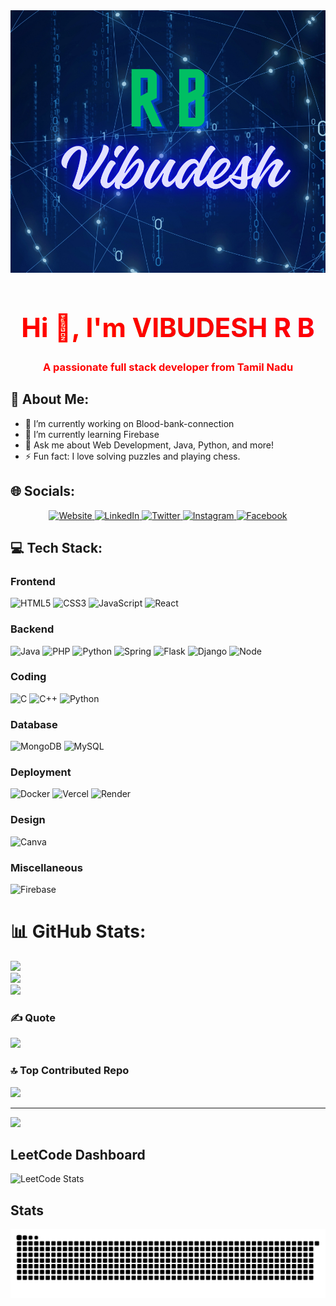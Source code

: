 <img src='.github/workflows/VIBUDESH R B.png' width="1942" height="420">
<h1 align="center" style="font-size: 3em; background: linear-gradient(45deg, #ff0000, #ff9900, #ffff00, #33cc33, #33ccff, #9933ff, #ff33cc); -webkit-background-clip: text; color: red; animation: gradient-animation 10s infinite;">Hi 👋, I'm VIBUDESH R B</h1>

<h3 align="center" style="color:red">A passionate full stack developer from Tamil Nadu</h3>

## 💫 About Me:
- 🔭 I’m currently working on Blood-bank-connection
- 🌱 I’m currently learning Firebase
- 💬 Ask me about Web Development, Java, Python, and more!
- ⚡ Fun fact: I love solving puzzles and playing chess.

## 🌐 Socials:
<p align="center">
  <a href="https://alsiam.com" target="_blank">
    <img src="https://img.shields.io/badge/Website-DC143C?style=for-the-badge&logo=medium&logoColor=white" alt="Website" />
  </a>
  <a href="https://www.linkedin.com/in/vibudesh-r-b-906868256/" target="_blank">
    <img src="https://img.shields.io/badge/LinkedIn-0077B5?style=for-the-badge&logo=linkedin&logoColor=white" alt="LinkedIn"/>
  </a>
  <a href="https://x.com/VIBUDESH07" target="_blank">
    <img src="https://img.shields.io/badge/Twitter-1DA1F2?style=for-the-badge&logo=twitter&logoColor=white" alt="Twitter"/>
  </a>
  <a href="https://instagram.com/_alsiam" target="_blank">
    <img src="https://img.shields.io/badge/Instagram-fe4164?style=for-the-badge&logo=instagram&logoColor=white" alt="Instagram"/>
  </a>
  <a href="https://facebook.com/alsiam.dev" target="_blank">
    <img src="https://img.shields.io/badge/Facebook-20BEFF?style=for-the-badge&logo=facebook&logoColor=white" alt="Facebook"/>
  </a>
</p>

## 💻 Tech Stack:
### Frontend

![HTML5](https://img.shields.io/badge/html5-%23E34F26.svg?style=for-the-badge&logo=html5&logoColor=white) 
![CSS3](https://img.shields.io/badge/css3-%231572B6.svg?style=for-the-badge&logo=css3&logoColor=white) 
![JavaScript](https://img.shields.io/badge/javascript-%23323330.svg?style=for-the-badge&logo=javascript&logoColor=%23F7DF1E) 
![React](https://img.shields.io/badge/react-%2320232a.svg?style=for-the-badge&logo=react&logoColor=%2361DAFB) 

### Backend

![Java](https://img.shields.io/badge/java-%23ED8B00.svg?style=for-the-badge&logo=openjdk&logoColor=white) 
![PHP](https://img.shields.io/badge/php-%23777BB4.svg?style=for-the-badge&logo=php&logoColor=white) 
![Python](https://img.shields.io/badge/python-3670A0?style=for-the-badge&logo=python&logoColor=ffdd54) 
![Spring](https://img.shields.io/badge/spring-%236DB33F.svg?style=for-the-badge&logo=spring&logoColor=white) 
![Flask](https://img.shields.io/badge/flask-%23E34F26.svg?style=for-the-badge&logo=flask&logoColor=white) 
![Django](https://img.shields.io/badge/django-%23E34F26.svg?style=for-the-badge&logo=django&logoColor=white) 
![Node](https://img.shields.io/badge/node-%23E34F26.svg?style=for-the-badge&logo=node&logoColor=white)

### Coding

![C](https://img.shields.io/badge/c-%2300599C.svg?style=for-the-badge&logo=c&logoColor=white) 
![C++](https://img.shields.io/badge/c++-%2300599C.svg?style=for-the-badge&logo=c%2B%2B&logoColor=white) 
![Python](https://img.shields.io/badge/python-3670A0?style=for-the-badge&logo=python&logoColor=ffdd54) 

### Database

![MongoDB](https://img.shields.io/badge/MongoDB-%234ea94b.svg?style=for-the-badge&logo=mongodb&logoColor=white) 
![MySQL](https://img.shields.io/badge/mysql-4479A1.svg?style=for-the-badge&logo=mysql&logoColor=white) 

### Deployment

![Docker](https://img.shields.io/badge/docker-%232496ED.svg?style=for-the-badge&logo=docker&logoColor=white)
![Vercel](https://img.shields.io/badge/Vercel-%23000000.svg?style=for-the-badge&logo=vercel&logoColor=white)
![Render](https://img.shields.io/badge/Render-%2300BFFF.svg?style=for-the-badge&logo=render&logoColor=white)

### Design

![Canva](https://img.shields.io/badge/Canva-%2300C4CC.svg?style=for-the-badge&logo=Canva&logoColor=white)

### Miscellaneous

![Firebase](https://img.shields.io/badge/Firebase-%2300C4CC.svg?style=for-the-badge&logo=Firebase&logoColor=white)

# 📊 GitHub Stats:
![](https://github-readme-stats.vercel.app/api?username=vibudesh07&theme=dark&hide_border=false&include_all_commits=true&count_private=true)<br/>
![](https://github-readme-streak-stats.herokuapp.com/?user=vibudesh07&theme=dark&hide_border=false)<br/>
![](https://github-readme-stats.vercel.app/api/top-langs/?username=vibudesh07&theme=dark&hide_border=false&include_all_commits=true&count_private=true&layout=compact)

### ✍️ Quote
![](https://quotes-github-readme.vercel.app/api?type=horizontal&theme=radical)

### 🔝 Top Contributed Repo
![](https://github-contributor-stats.vercel.app/api?username=vibudesh07&limit=5&theme=dark&combine_all_yearly_contributions=true)

---
[![](https://visitcount.itsvg.in/api?id=vibudesh07&icon=0&color=0)](https://visitcount.itsvg.in)

<!-- Proudly created with GPRM ( https://gprm.itsvg.in ) -->
## LeetCode Dashboard
![LeetCode Stats](https://leetcard.jacoblin.cool/VIBUDESH_R_B-22CSR233?theme=dark&font=IM%20Fell%20Double%20Pica&ext=heatmap)


## Stats
<img src="https://raw.githubusercontent.com/VIBUDESH07/VIBUDESH07/output/snake.svg" alt="Snake animation" />

